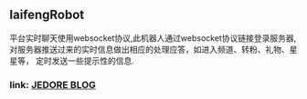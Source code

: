 ## laifengRobot

平台实时聊天使用websocket协议,此机器人通过websocket协议链接登录服务器,
对服务器推送过来的实时信息做出相应的处理应答，如进入频道、转粉、礼物、星星等，
定时发送一些提示性的信息.

### link:   [JEDORE BLOG](http://www.jedore.club)
